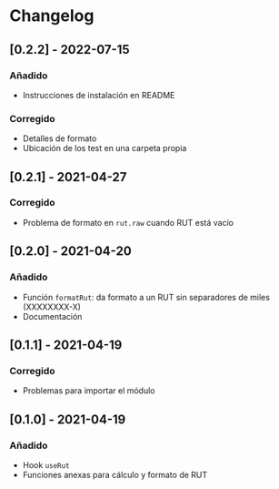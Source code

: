 # Changelog

## [0.2.2] - 2022-07-15

### Añadido

- Instrucciones de instalación en README

### Corregido

- Detalles de formato
- Ubicación de los test en una carpeta propia

## [0.2.1] - 2021-04-27

### Corregido

- Problema de formato en `rut.raw` cuando RUT está vacío

## [0.2.0] - 2021-04-20

### Añadido

- Función `formatRut`: da formato a un RUT sin separadores de miles (XXXXXXXX-X)
- Documentación

## [0.1.1] - 2021-04-19

### Corregido

- Problemas para importar el módulo

## [0.1.0] - 2021-04-19

### Añadido

- Hook `useRut`
- Funciones anexas para cálculo y formato de RUT
